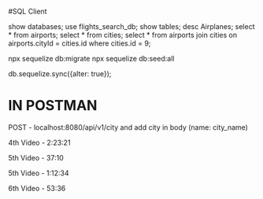 #SQL Client

show databases;
use flights_search_db;
show tables;
desc Airplanes;
select * from airports;
select * from cities;
select * from airports join cities on airports.cityId = cities.id where cities.id = 9; <!-- To get all banglore airports -->

npx sequelize db:migrate <!-- ensure that your database schema is up-to-date with the latest definitions and changes specified in your migration files. -->
npx sequelize db:seed:all <!-- populate your database with the data specified in your seed files -->

db.sequelize.sync({alter: true});

# IN POSTMAN
POST - localhost:8080/api/v1/city and add city in body (name: city_name)

4th Video - 2:23:21

5th Video - 37:10

5th Video - 1:12:34

6th Video - 53:36